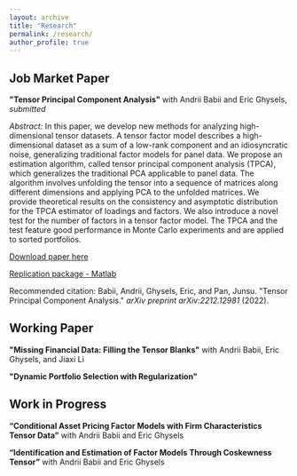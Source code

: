 ```yaml
---
layout: archive
title: "Research"
permalink: /research/
author_profile: true
---
```


## Job Market Paper

**"Tensor Principal Component Analysis"** with Andrii Babii and Eric Ghysels, *submitted*

*Abstract:* In this paper, we develop new methods for analyzing high-dimensional tensor datasets. A tensor factor model describes a high-dimensional dataset as a sum of a low-rank component and an idiosyncratic noise, generalizing traditional factor models for panel data. We propose an estimation algorithm, called tensor principal component analysis (TPCA), which generalizes the traditional PCA applicable to panel data. The algorithm involves unfolding the tensor into a sequence of matrices along different dimensions and applying PCA to the unfolded matrices. We provide theoretical results on the consistency and asymptotic distribution for the TPCA estimator of loadings and factors. We also introduce a novel test for the number of factors in a tensor factor model. The TPCA and the test feature good performance in Monte Carlo experiments and are applied to sorted portfolios.

[Download paper here](https://junsupan.github.io/files/Job%20Market%20Paper_Pan.pdf)

[Replication package - Matlab](https://github.com/junsupan/TensorPCA_MatLab)

Recommended citation: Babii, Andrii, Ghysels, Eric, and Pan, Junsu. "Tensor Principal Component Analysis." *arXiv preprint arXiv:2212.12981* (2022).

## Working Paper

**"Missing Financial Data: Filling the Tensor Blanks"** with Andrii Babii, Eric Ghysels, and Jiaxi Li

**"Dynamic Portfolio Selection with Regularization"**

## Work in Progress

**“Conditional Asset Pricing Factor Models with Firm Characteristics Tensor Data”** with Andrii Babii and Eric Ghysels

**“Identification and Estimation of Factor Models Through Coskewness Tensor”** with Andrii Babii and Eric Ghysels
